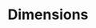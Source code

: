 ---
layout: default
bigquery: https://console.cloud.google.com/bigquery?p=covid-19-dimensions-ai&page=table&d=data&t=publications
contributors: Digital Science, https://www.digital-science.com/
cost: Free for personal, non-commercial use.
description: Dimensions contains more than 100 million publications, ranging from
  articles published in scholarly journals, books and book chapters, to preprints
  and conference proceedings. All publications are contextualized with linked data
  sets, funding, publications, patents, clinical trials, and policy documents. You
  can also view associated categories, funders, institutions, and researcher profiles.
documentation: https://docs.dimensions.ai/bigquery/index.html
last_edit: Mon, 04 Apr 2022 19:04:00 GMT
location: https://www.dimensions.ai/products/free/
maintained_by: Digital Science, https://www.digital-science.com/
schema_fields: '[''brief_title'', ''funding_eur'', ''date'', ''funding_details'',
  ''eisbn'', ''date_modified'', ''category_hra'', ''journal_lists'', ''category_icrp_ct'',
  ''reference_ids'', ''mesh_headings'', ''book_title'', ''date_online'', ''funding_nzd'',
  ''publication_year'', ''publisher'', ''repository_url'', ''volume'', ''inventor_names'',
  ''subtitles'', ''proceedings_title'', ''categories'', ''research_org_state_names'',
  ''start_date'', ''clinical_trial_ids'', ''end_year'', ''research_orgs'', ''authors'',
  ''granted_date'', ''cpc'', ''research_org_country_names'', ''date_imported_gbq'',
  ''conditions'', ''mesh_terms'', ''date_normal'', ''grant_number'', ''concepts'',
  ''publication_date'', ''category_hrcs_rac'', ''parent_id'', ''research_org_city_names'',
  ''original_assignee'', ''category_bra'', ''foa_number'', ''current_assignee_countries'',
  ''research_org_countries'', ''family_count'', ''resulting_publication_doi'', ''funding_gbp'',
  ''family_id'', ''date_inserted'', ''aliases'', ''funding_currency'', ''description'',
  ''funding_amount'', ''wikipedia_url'', ''license'', ''labels'', ''acronyms'', ''category_rcdc'',
  ''funder_org_cities'', ''funder_orgs'', ''book_series_title'', ''pages'', ''application_number'',
  ''category_icrp_cso'', ''expiration_date'', ''source_id'', ''editors'', ''types'',
  ''original_assignee_orgs'', ''original_title'', ''jurisdiction'', ''research_org_state_codes'',
  ''funding_aud'', ''granted_year'', ''current_assignee'', ''id'', ''repository_id'',
  ''associated_publication_arxiv_id'', ''email_address'', ''pmcid'', ''type'', ''filing_year'',
  ''address'', ''open_access_categories'', ''patent_ids'', ''abstract'', ''citations_count'',
  ''journal'', ''funder_org'', ''researcher_ids'', ''created_date'', ''legal_status'',
  ''organisation_details'', ''resulting_publication_ids'', ''linkout'', ''open_access_categories_v2'',
  ''external_ids'', ''cited_by_ids'', ''funding_jpy'', ''links'', ''category_uoa'',
  ''start_year'', ''phase'', ''filing_status'', ''arxiv_id'', ''metrics'', ''original_assignee_countries'',
  ''associated_publication_doi'', ''title'', ''funding_cad'', ''funder_org_countries'',
  ''established'', ''relationships'', ''interventions'', ''publication_ids'', ''associated_publication_pmid'',
  ''date_print'', ''funder_org_acronyms'', ''supporting_grant_ids'', ''doi'', ''funding_cny'',
  ''category_sdg'', ''funding_chf'', ''assignee_orgs'', ''active_years'', ''funder_org_state_codes'',
  ''issue'', ''funder_countries'', ''assignee_countries'', ''citations'', ''repository_name'',
  ''end_date'', ''legal_events'', ''expiration_year'', ''family_members_ids'', ''current_assignee_orgs'',
  ''embargo_date'', ''year'', ''acronym'', ''isbn'', ''ipcr'', ''citation_string'',
  ''category_for'', ''gender'', ''funding_usd'', ''name'', ''kind'', ''altmetrics'',
  ''language'', ''priority_date'', ''research_org_cities'', ''pmid'', ''associated_grant_ids'',
  ''filing_date'', ''conference'', ''registry'', ''priority_year'', ''acknowledgements'',
  ''status'', ''investigators'', ''category_hrcs_hc'', ''original_abstract'', ''associated_publication_id'']'
shortname: dimensions
tags:
- scholarly literature
- patents
- funding
- clinical trials
- academic profiles
terms_of_use: 'Use of both the Dimensions COVID-19 dataset and full Dimensions dataset
  are subject to the Dimensions Terms of use: https://www.dimensions.ai/policies-terms-legal '
title: Dimensions
uuid: dcff88bd-fe6b-4fdb-8159-809bf9d7bc1c
---